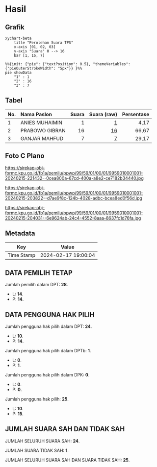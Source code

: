 # Hasil

## Grafik

```mermaid
xychart-beta
    title "Perolehan Suara TPS"
    x-axis [01, 02, 03]
    y-axis "Suara" 0 --> 16
    bar [1, 16, 7]
```

```mermaid
%%{init: {"pie": {"textPosition": 0.5}, "themeVariables": {"pieOuterStrokeWidth": "5px"}} }%%
pie showData
    "1" : 1
    "2" : 16
    "3" : 7
```

## Tabel

| No. | Nama Paslon    | Suara | Suara (raw) | Persentase |
|:--- |:-------------- | -----:| -----------:| ----------:|
| 1   | ANIES MUHAIMIN | 1     | [1][p-1]    | 4,17       |
| 2   | PRABOWO GIBRAN | 16    | [16][p-2]   | 66,67      |
| 3   | GANJAR MAHFUD  | 7     | [7][p-3]    | 29,17      |


[p-1]: https://github.com/gigit-pemilu/pemilu-2024-99-luar-negeri/blob/main/pilpres/hitung-suara/sub/99-luar-negeri/sub/59-kiev-ukrania/sub/01-kiev-ukrania/sub/0001-kiev-ukrania/sub/001-pos-001/sub/paslon-1.txt
[p-2]: https://github.com/gigit-pemilu/pemilu-2024-99-luar-negeri/blob/main/pilpres/hitung-suara/sub/99-luar-negeri/sub/59-kiev-ukrania/sub/01-kiev-ukrania/sub/0001-kiev-ukrania/sub/001-pos-001/sub/paslon-2.txt
[p-3]: https://github.com/gigit-pemilu/pemilu-2024-99-luar-negeri/blob/main/pilpres/hitung-suara/sub/99-luar-negeri/sub/59-kiev-ukrania/sub/01-kiev-ukrania/sub/0001-kiev-ukrania/sub/001-pos-001/sub/paslon-3.txt

## Foto C Plano

https://sirekap-obj-formc.kpu.go.id/fb1a/pemilu/ppwp/99/59/01/00/01/9959010001001-20240215-221432--0cea800a-67cd-400a-a8e2-ce7182b34440.jpg

https://sirekap-obj-formc.kpu.go.id/fb1a/pemilu/ppwp/99/59/01/00/01/9959010001001-20240215-203822--d7ae9f8c-124b-4028-adbc-bcea8ed0f56d.jpg

https://sirekap-obj-formc.kpu.go.id/fb1a/pemilu/ppwp/99/59/01/00/01/9959010001001-20240215-204031--6e9624ab-24c4-4552-8aaa-8637fc1d76fa.jpg


## Metadata

| Key        | Value               |
| ---------- | ------------------- |
| Time Stamp | 2024-02-17 19:00:04 |


## DATA PEMILIH TETAP

Jumlah pemilih dalam DPT: **28**.
 * L: **14**.
 * P: **14**.

## DATA PENGGUNA HAK PILIH

Jumlah pengguna hak pilih dalam DPT: **24**.
 * L: **10**.
 * P: **14**.

Jumlah pengguna hak pilih dalam DPTb: **1**.
 * L: **0**.
 * P: **1**.

Jumlah pengguna hak pilih dalam DPK: **0**.
 * L: **0**.
 * P: **0**.

Jumlah pengguna hak pilih: **25**.
 * L: **10**.
 * P: **15**.

## JUMLAH SUARA SAH DAN TIDAK SAH

JUMLAH SELURUH SUARA SAH: **24**.

JUMLAH SUARA TIDAK SAH: **1**.

JUMLAH SELURUH SUARA SAH DAN SUARA TIDAK SAH: **25**.


